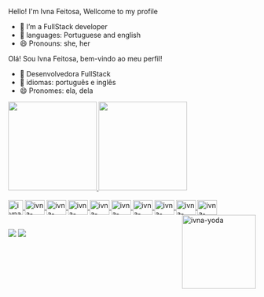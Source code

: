 Hello! I'm Ivna Feitosa, Wellcome to my profile

- 🔭 I’m a FullStack developer
- 💬 languages: Portuguese and english
- 😄 Pronouns: she, her


Olá! Sou Ivna Feitosa, bem-vindo ao meu perfil!

- 🔭 Desenvolvedora FullStack
- 💬 idiomas: português e inglês
- 😄 Pronomes: ela, dela

<div>
  <a href="https://github.com/IvnaFeitosa">
    <img height="180em" src="https://github-readme-stats.vercel.app/api?username=ivnafeitosa&show_icons=true&theme=radical"/>
    <img height="180em" src="https://github-readme-stats.vercel.app/api/top-langs/?username=ivnafeitosa&theme=radical"/>
    

</div>
 
  
<div style:"display: inline_block"><br>
 <img align="center" alt="ivna-figma" height="30em" wifth="40" src="https://cdn.jsdelivr.net/gh/devicons/devicon/icons/figma/figma-original.svg" />
 <img align="center" alt="ivna-html" height="30em" width="40" src="https://cdn.jsdelivr.net/gh/devicons/devicon/icons/html5/html5-original.svg" />
 <img align="center" alt="ivna-css" height="30em" width="40" src="https://cdn.jsdelivr.net/gh/devicons/devicon/icons/css3/css3-original.svg" />
 <img align="center" alt="ivna-JavaScript" height="30em" width="40" src="https://cdn.jsdelivr.net/gh/devicons/devicon/icons/javascript/javascript-original.svg" />
 <img align="center" alt="ivna-java" height="30em" width="40" src="https://cdn.jsdelivr.net/gh/devicons/devicon/icons/java/java-plain-wordmark.svg" />
  <img align="center" alt="ivna-python" height="30em" width="40" src="https://cdn.jsdelivr.net/gh/devicons/devicon@latest/icons/python/python-original-wordmark.svg" />
 <img align="center" alt="ivna-bootstrap" height="30em" width="40" src="https://cdn.jsdelivr.net/gh/devicons/devicon/icons/bootstrap/bootstrap-original-wordmark.svg" />
  <img align="center" alt="ivna-react" height="30em" width="40" src="https://cdn.jsdelivr.net/gh/devicons/devicon@latest/icons/react/react-original-wordmark.svg" />
 <img align="center" alt="ivna-mySQL" height="30em" width="40" src="https://cdn.jsdelivr.net/gh/devicons/devicon/icons/mysql/mysql-original.svg" />
  <img align="center" alt="ivna-laravel" height="30em" width="40" src="https://cdn.jsdelivr.net/gh/devicons/devicon@latest/icons/laravel/laravel-original.svg" />
 <img align="right" alt="ivna-yoda" height="150em" width="150" src="https://i.picasion.com/pic92/9cf3bdde92721243781e96fb37d312d4.gif"/>
  
</div>

##

<div>
  <a href="https://www.linkedin.com/in/ivna-feitosa-263b82123/" target="_blank"> <img src="https://img.shields.io/badge/LinkedIn-0077B5?style=for-the-badge&logo=linkedin&logoColor=white"></a>
  <a href="mailto:ivnacontato.dev@gmail.com" target="_blank"> <img src="https://img.shields.io/badge/Gmail-D14836?style=for-the-badge&logo=gmail&logoColor=white"></a>
  

</div>
  

